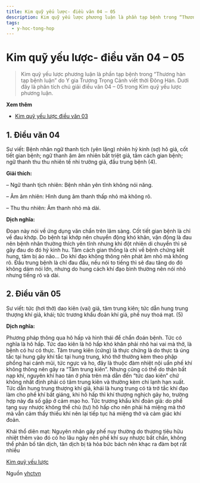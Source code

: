 ```yaml
---
title: Kim quỹ yếu lược- điều văn 04 – 05
description: Kim quỹ yếu lược phương luận là phần tạp bệnh trong “Thương hàn tạp bệnh luận” do Y gia Trương Trọng Cảnh viết thời Đông Hán. Dưới đây là phân tích chú giải điều văn 04 – 05 trong Kim quỹ yếu lược phương luận.
tags:
  - y-hoc-tong-hop
---
```


# Kim quỹ yếu lược- điều văn 04 – 05 

> Kim quỹ yếu lược phương luận là phần tạp bệnh trong “Thương hàn tạp bệnh luận” do Y gia Trương Trọng Cảnh viết thời Đông Hán. Dưới đây là phân tích chú giải điều văn 04 – 05 trong Kim quỹ yếu lược phương luận.


**Xem thêm**


* [Kim quỹ yếu lược điều văn 03](/yhctvn/kim-quy-yeu-luoc-dieu-van-03)


## 1. Điều văn 04


Sư viết: Bệnh nhân ngữ thanh tịch (yên lặng) nhiên hỷ kinh (sợ) hô giả, cốt tiết gian bệnh; ngữ thanh âm âm nhiên bất triệt giả, tâm cách gian bệnh; ngữ thanh thu thu nhiên tế nhi trường giả, đầu trung bệnh (4).


**Giải thích:**


– Ngữ thanh tịch nhiên: Bệnh nhân yên tĩnh không nói năng.


– Âm âm nhiên: Hình dung âm thanh thấp nhỏ mà không rõ.


– Thu thu nhiên: Âm thanh nhỏ mà dài.





**Dịch nghĩa:**


Đoạn này nói về ứng dụng văn chẩn trên lâm sàng. Cốt tiết gian bệnh là chỉ về đau khớp. Do bệnh tại khớp nên chuyển động khó khăn, vận động là đau nên bệnh nhân thường thích yên tĩnh nhưng khi đột nhiên di chuyển thì sẽ gây đau do đó hỷ kinh hu. Tâm cách gian thống là chỉ về bệnh chứng kết hung, tâm bị áo não… Do khí đạo không thông nên phát âm nhỏ mà không rõ. Đầu trung bệnh là chỉ đau đầu, nếu nói to tiếng thì sẽ đau tăng do đó không dám nói lớn, nhưng do hung cách khí đạo bình thường nên nói nhỏ nhưng tiếng rõ và dài.


## 2. Điều văn 05


Sư viết: tức (hơi thở) dao kiên (vai) giả, tâm trung kiên; tức dẫn hung trung thượng khí giả, khái; tức trương khẩu đoản khí giả, phế nuy thoá mạt. (5)


**Dịch nghĩa:**


Phương pháp thông qua hô hấp và hình thái để chẩn đoán bệnh. Tức có nghĩa là hô hấp. Tức dao kiên là hô hấp khó khăn phải nhô hai vai mà thở, là bệnh có hư có thực. Tâm trung kiên (cứng) là thực chứng là do thực tà úng tắc tại hung gây khí tắc tại hung trung, khó thở thường kèm theo phập phồng hai cánh mũi, tức ngực và ho, đây là thuộc đàm nhiệt nội uẩn phế khí không thông nên gây ra “Tâm trung kiên”. Nhưng cũng có thể do thận bất nạp khí, nguyên khí hao tán ở phía trên mà dẫn đến “tức dao kiên” chứ không nhất định phải có tâm trung kiên và thường kèm chi lạnh hạn xuất. Tức dẫn hung trung thượng khí giả, khái là hung trung có tà trở tắc khí đạo làm cho phế khí bất giáng, khi hô hấp thì khí thượng nghịch gây ho, trường hợp này đa số gặp ở cảm mạo ho. Tức trương khẩu khí đoản giả: do phế tạng suy nhược không thể chủ (tư) hô hấp cho nên phải há miệng mà thở mà vẫn cảm thấy thiếu khí nên lại tiếp tục há miệng thở và cảm giác khí đoản.


Khái thổ diên mạt: Nguyên nhân gây phế nuy thường do thượng tiêu hữu nhiệt thêm vào đó có ho lâu ngày nên phế khí suy nhược bất chấn, không thể phân bố tân dịch, tân dịch bị tà hỏa bức bách nên khạc ra đàm bọt rất nhiều





[Kim quỹ yếu lược](/yhctvn/tag/kim-quy-yeu-luoc)

Nguồn [yhctvn](https://yhctvn.com/kim-quy-yeu-luoc-dieu-van-04-05/)
